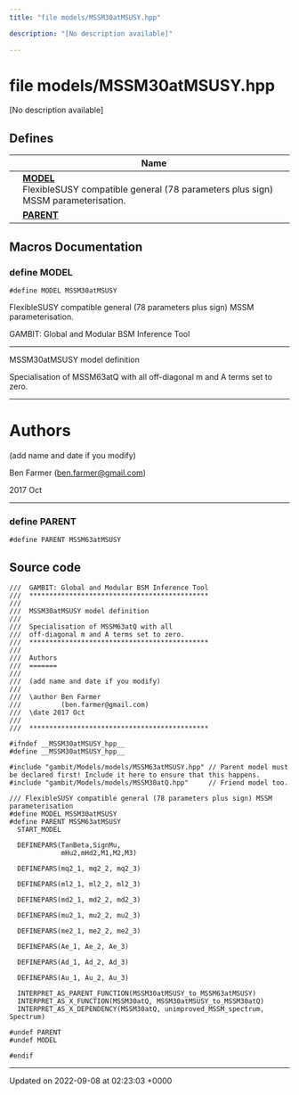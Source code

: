 ```yaml
---
title: "file models/MSSM30atMSUSY.hpp"

description: "[No description available]"

---
```


# file models/MSSM30atMSUSY.hpp

[No description available]

## Defines

|                | Name           |
| -------------- | -------------- |
|  | **[MODEL](/documentation/code/files/mssm30atmsusy_8hpp/#define-model)** <br>FlexibleSUSY compatible general (78 parameters plus sign) MSSM parameterisation.  |
|  | **[PARENT](/documentation/code/files/mssm30atmsusy_8hpp/#define-parent)**  |




## Macros Documentation

### define MODEL

```
#define MODEL MSSM30atMSUSY
```

FlexibleSUSY compatible general (78 parameters plus sign) MSSM parameterisation. 

GAMBIT: Global and Modular BSM Inference Tool 

------------------

MSSM30atMSUSY model definition

Specialisation of MSSM63atQ with all off-diagonal m and A terms set to zero. 

------------------


# Authors

(add name and date if you modify)

Ben Farmer ([ben.farmer@gmail.com](mailto:ben.farmer@gmail.com)) 

2017 Oct



------------------


### define PARENT

```
#define PARENT MSSM63atMSUSY
```


## Source code

```
///  GAMBIT: Global and Modular BSM Inference Tool
///  *********************************************
///
///  MSSM30atMSUSY model definition
///
///  Specialisation of MSSM63atQ with all
///  off-diagonal m and A terms set to zero.
///  *********************************************
///
///  Authors
///  =======
///
///  (add name and date if you modify)
///
///  \author Ben Farmer
///          (ben.farmer@gmail.com)
///  \date 2017 Oct
///
///  *********************************************

#ifndef __MSSM30atMSUSY_hpp__
#define __MSSM30atMSUSY_hpp__

#include "gambit/Models/models/MSSM63atMSUSY.hpp" // Parent model must be declared first! Include it here to ensure that this happens.
#include "gambit/Models/models/MSSM30atQ.hpp"     // Friend model too.

/// FlexibleSUSY compatible general (78 parameters plus sign) MSSM parameterisation
#define MODEL MSSM30atMSUSY
#define PARENT MSSM63atMSUSY
  START_MODEL

  DEFINEPARS(TanBeta,SignMu,
             mHu2,mHd2,M1,M2,M3)

  DEFINEPARS(mq2_1, mq2_2, mq2_3)

  DEFINEPARS(ml2_1, ml2_2, ml2_3)

  DEFINEPARS(md2_1, md2_2, md2_3)

  DEFINEPARS(mu2_1, mu2_2, mu2_3)

  DEFINEPARS(me2_1, me2_2, me2_3)

  DEFINEPARS(Ae_1, Ae_2, Ae_3)

  DEFINEPARS(Ad_1, Ad_2, Ad_3)

  DEFINEPARS(Au_1, Au_2, Au_3)

  INTERPRET_AS_PARENT_FUNCTION(MSSM30atMSUSY_to_MSSM63atMSUSY)
  INTERPRET_AS_X_FUNCTION(MSSM30atQ, MSSM30atMSUSY_to_MSSM30atQ)
  INTERPRET_AS_X_DEPENDENCY(MSSM30atQ, unimproved_MSSM_spectrum, Spectrum)

#undef PARENT
#undef MODEL

#endif
```


-------------------------------

Updated on 2022-09-08 at 02:23:03 +0000

